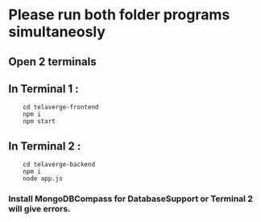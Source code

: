 # Please run both folder programs simultaneosly

## Open 2 terminals

## In Terminal 1 :

```
    cd telaverge-frontend
    npm i
    npm start
```

## In Terminal 2 :

```
    cd telaverge-backend
    npm i
    node app.js
```

### Install MongoDBCompass for DatabaseSupport or Terminal 2 will give errors.
